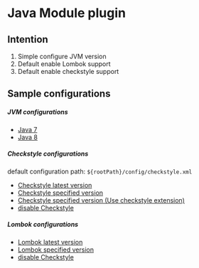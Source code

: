 # Java Module plugin

## Intention

1. Simple configure JVM version
1. Default enable Lombok support
1. Default enable checkstyle support

## Sample configurations
##### JVM configurations
* [Java 7](src/test/resources/javaVersion7.build.gradle)
* [Java 8](src/test/resources/javaVersion8.build.gradle)

##### Checkstyle configurations

default configuration path: `${rootPath}/config/checkstyle.xml`

* [Checkstyle latest version](src/test/resources/checkstyleLatestVersion.build.gradle)
* [Checkstyle specified version](src/test/resources/checkstyleSpecifiedVersion.build.gradle)
* [Checkstyle specified version (Use checkstyle extension)](src/test/resources/checkstyleSpecifiedVersionUsingPlugin.build.gradle)
* [disable Checkstyle](src/test/resources/checkstyleDisabled.build.gradle)

##### Lombok configurations
* [Lombok latest version](src/test/resources/lombokLatestVersion.build.gradle)
* [Lombok specified version](src/test/resources/lombokSpecifiedVersion.build.gradle)
* [disable Checkstyle](src/test/resources/lombokDisabled.build.gradle)
